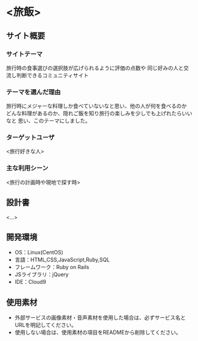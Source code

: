 # <旅飯>

## サイト概要
### サイトテーマ
 旅行時の食事選びの選択肢が広げられるように評価の点数や
 同じ好みの人と交流し判断できるコミュニティサイト

### テーマを選んだ理由
 旅行時にメジャーな料理しか食べていないなと思い、他の人が何を食べるのか
 どんな料理があるのか、隠れご飯を知り旅行の楽しみを少しでも上げれたらいいなと
 思い、このテーマにしました。

### ターゲットユーザ
<旅行好きな人>

### 主な利用シーン
<旅行の計画時や現地で探す時>

## 設計書
<...>

## 開発環境
- OS：Linux(CentOS)
- 言語：HTML,CSS,JavaScript,Ruby,SQL
- フレームワーク：Ruby on Rails
- JSライブラリ：jQuery
- IDE：Cloud9

## 使用素材
- 外部サービスの画像素材・音声素材を使用した場合は、必ずサービス名とURLを明記してください。
- 使用しない場合は、使用素材の項目をREADMEから削除してください。